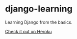 # django-learning

Learning Django from the basics.

[Check it out on Heroku](https://djangopractice1213.herokuapp.com/)
